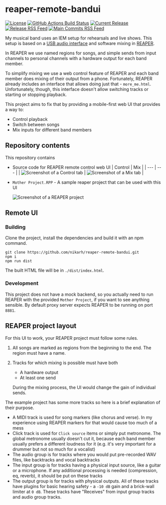 # reaper-remote-bandui

[![License](https://img.shields.io/github/license/nikarh/reaper-remote-bandui.svg)](https://github.com/nikarh/reaper-remote-bandui)
[![GitHub Actions Build Status](https://github.com/nikarh/reaper-remote-bandui/actions/workflows/release.yaml/badge.svg)](https://github.com/nikarh/reaper-remote-bandui/actions/workflows/release.yaml)
[![Current Release](https://img.shields.io/github/release/nikarh/reaper-remote-bandui.svg)](https://github.com/nikarh/reaper-remote-bandui/releases)
[![Release RSS Feed](https://img.shields.io/badge/rss-releases-ffa500?logo=rss)](https://github.com/nikarh/reaper-remote-bandui/releases.atom)
[![Main Commits RSS Feed](https://img.shields.io/badge/rss-commits-ffa500?logo=rss)](https://github.com/nikarh/reaper-remote-bandui/commits/main.atom)

My musical band uses an IEM setup for rehearsals and live shows.
This setup is based on a [USB audio interface](https://www.behringer.com/product.html?modelCode=P0B2J) and software mixing in [REAPER](https://www.reaper.fm/).

In REAPER we use named regions for songs, and simple sends from input channels to personal channels with a hardware output for each band member.

To simplify mixing we use a web control feature of REAPER and each band member does mixing of their output from a phone. Fortunately, REAPER already includes an interface that allows doing just that - `more_me.html`. Unfortunately, though, this interface doesn't allow switching tracks or starting or stopping playback.

This project aims to fix that by providing a mobile-first web UI that provides a way to:

- Control playback
- Switch between songs
- Mix inputs for different band members

## Repository contents

This repository contains

- Source code for REAPER remote control web UI
  | Control | Mix |
  | --- | --- |
  | ![Screenshot of a Control tab](./screenshots/Web%20-%20Control.png) | ![Screenshot of a Mix tab](./screenshots/Web%20-%20Mix.png) |
- `Mother Project.RPP` - A sample reaper project that can be used with this UI

  ![Screenshot of a REAPER project](./screenshots/Reaper%20Project.png)

## Remote UI

### Building

Clone the project, install the dependencies and build it with an npm command.

```
git clone https://github.com/nikarh/reaper-remote-bandui.git
npm i
npm run dist
```

The built HTML file will be in `./dist/index.html`.

### Development

This project does not have a mock backend, so you actually need to run REAPER with the provided `Mother Project`, if you want to see anything sensible.
By default proxy server expects REAPER to be running on port `8881`.

## REAPER project layout

For this UI to work, your REAPER project must follow some rules.

1. All songs are marked as regions from the beginning to the end. The region must have a name.
2. Tracks for which mixing is possible must have both

   - A hardware output
   - At least one send

   During the mixing process, the UI would change the gain of individual sends.

The example project has some more tracks so here is a brief explanation of their purpose.

- A MIDI track is used for song markers (like chorus and verse). In my experience using REAPER markers for that would cause too much of a mess
- Click track is used for `Click source` items or simply put metronome. The global metronome usually doesn't cut it, because each band member usually prefers a different loudness for it (e.g. it's very important for a drummer but not so much for a vocalist)
- The audio group is for tracks where you would put pre-recorded WAV files, like backtracks and vocal backtracks
- The input group is for tracks having a physical input source, like a guitar or a microphone. If any additional processing is needed (compression, eq, reverb), it should be put on these tracks
- The output group is for tracks with physical outputs. All of these tracks have plugins for basic hearing safety - a `-10 dB` gain and a brick-wall limiter at `0 dB`. These tracks have "Receives" from input group tracks and audio group tracks.
